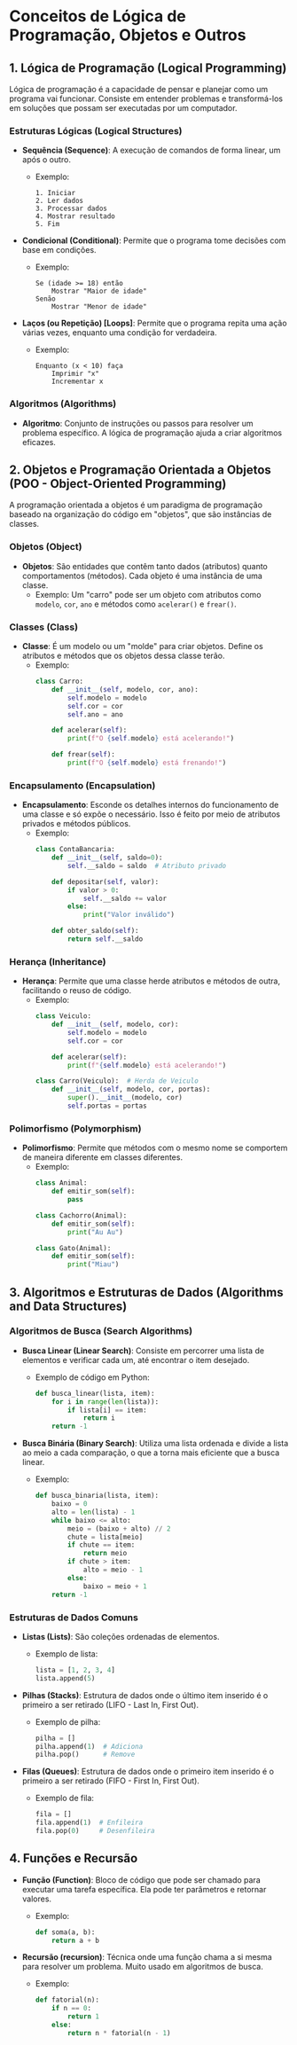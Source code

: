 # Conceitos de Lógica de Programação, Objetos e Outros

## 1. Lógica de Programação (Logical Programming)

Lógica de programação é a capacidade de pensar e planejar como um programa vai funcionar. Consiste em entender problemas e transformá-los em soluções que possam ser executadas por um computador.

### Estruturas Lógicas (Logical Structures)

- **Sequência (Sequence)**: A execução de comandos de forma linear, um após o outro.
  - Exemplo: 
    ```plaintext
    1. Iniciar
    2. Ler dados
    3. Processar dados
    4. Mostrar resultado
    5. Fim
    ```

- **Condicional (Conditional)**: Permite que o programa tome decisões com base em condições.
  - Exemplo:
    ```plaintext
    Se (idade >= 18) então
        Mostrar "Maior de idade"
    Senão
        Mostrar "Menor de idade"
    ```

- **Laços (ou Repetição) [Loops]**: Permite que o programa repita uma ação várias vezes, enquanto uma condição for verdadeira.
  - Exemplo:
    ```plaintext
    Enquanto (x < 10) faça
        Imprimir "x"
        Incrementar x
    ```

### Algoritmos (Algorithms)

- **Algoritmo**: Conjunto de instruções ou passos para resolver um problema específico. A lógica de programação ajuda a criar algoritmos eficazes.

## 2. Objetos e Programação Orientada a Objetos (POO - Object-Oriented Programming)

A programação orientada a objetos é um paradigma de programação baseado na organização do código em "objetos", que são instâncias de classes.

### Objetos (Object)

- **Objetos**: São entidades que contêm tanto dados (atributos) quanto comportamentos (métodos). Cada objeto é uma instância de uma classe.
  - Exemplo: Um "carro" pode ser um objeto com atributos como `modelo`, `cor`, `ano` e métodos como `acelerar()` e `frear()`.

### Classes (Class)

- **Classe**: É um modelo ou um "molde" para criar objetos. Define os atributos e métodos que os objetos dessa classe terão.
  - Exemplo:
    ```python
    class Carro:
        def __init__(self, modelo, cor, ano):
            self.modelo = modelo
            self.cor = cor
            self.ano = ano

        def acelerar(self):
            print(f"O {self.modelo} está acelerando!")

        def frear(self):
            print(f"O {self.modelo} está frenando!")
    ```

### Encapsulamento (Encapsulation)

- **Encapsulamento**: Esconde os detalhes internos do funcionamento de uma classe e só expõe o necessário. Isso é feito por meio de atributos privados e métodos públicos.
  - Exemplo: 
    ```python
    class ContaBancaria:
        def __init__(self, saldo=0):
            self.__saldo = saldo  # Atributo privado

        def depositar(self, valor):
            if valor > 0:
                self.__saldo += valor
            else:
                print("Valor inválido")

        def obter_saldo(self):
            return self.__saldo
    ```

### Herança (Inheritance)

- **Herança**: Permite que uma classe herde atributos e métodos de outra, facilitando o reuso de código. 
  - Exemplo:
    ```python
    class Veiculo:
        def __init__(self, modelo, cor):
            self.modelo = modelo
            self.cor = cor

        def acelerar(self):
            print(f"{self.modelo} está acelerando!")

    class Carro(Veiculo):  # Herda de Veiculo
        def __init__(self, modelo, cor, portas):
            super().__init__(modelo, cor)
            self.portas = portas
    ```

### Polimorfismo (Polymorphism)

- **Polimorfismo**: Permite que métodos com o mesmo nome se comportem de maneira diferente em classes diferentes. 
  - Exemplo:
    ```python
    class Animal:
        def emitir_som(self):
            pass

    class Cachorro(Animal):
        def emitir_som(self):
            print("Au Au")

    class Gato(Animal):
        def emitir_som(self):
            print("Miau")
    ```

## 3. Algoritmos e Estruturas de Dados (Algorithms and Data Structures)

### Algoritmos de Busca (Search Algorithms)

- **Busca Linear (Linear Search)**: Consiste em percorrer uma lista de elementos e verificar cada um, até encontrar o item desejado.
  - Exemplo de código em Python:
    ```python
    def busca_linear(lista, item):
        for i in range(len(lista)):
            if lista[i] == item:
                return i
        return -1
    ```

- **Busca Binária (Binary Search)**: Utiliza uma lista ordenada e divide a lista ao meio a cada comparação, o que a torna mais eficiente que a busca linear.
  - Exemplo:
    ```python
    def busca_binaria(lista, item):
        baixo = 0
        alto = len(lista) - 1
        while baixo <= alto:
            meio = (baixo + alto) // 2
            chute = lista[meio]
            if chute == item:
                return meio
            if chute > item:
                alto = meio - 1
            else:
                baixo = meio + 1
        return -1
    ```

### Estruturas de Dados Comuns

- **Listas (Lists)**: São coleções ordenadas de elementos.
  - Exemplo de lista:
    ```python
    lista = [1, 2, 3, 4]
    lista.append(5)
    ```

- **Pilhas (Stacks)**: Estrutura de dados onde o último item inserido é o primeiro a ser retirado (LIFO - Last In, First Out).
  - Exemplo de pilha:
    ```python
    pilha = []
    pilha.append(1)  # Adiciona
    pilha.pop()      # Remove
    ```

- **Filas (Queues)**: Estrutura de dados onde o primeiro item inserido é o primeiro a ser retirado (FIFO - First In, First Out).
  - Exemplo de fila:
    ```python
    fila = []
    fila.append(1)  # Enfileira
    fila.pop(0)     # Desenfileira
    ```

## 4. Funções e Recursão

- **Função (Function)**: Bloco de código que pode ser chamado para executar uma tarefa específica. Ela pode ter parâmetros e retornar valores.
  - Exemplo:
    ```python
    def soma(a, b):
        return a + b
    ```

- **Recursão (recursion)**: Técnica onde uma função chama a si mesma para resolver um problema. Muito usado em algoritmos de busca.
  - Exemplo:
    ```python
    def fatorial(n):
        if n == 0:
            return 1
        else:
            return n * fatorial(n - 1)
    ```


